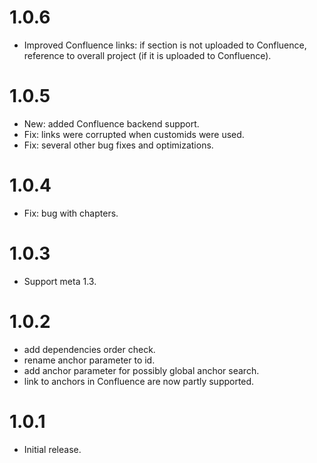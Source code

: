 # 1.0.6

- Improved Confluence links: if section is not uploaded to Confluence, reference to overall project (if it is uploaded to Confluence).

# 1.0.5

- New: added Confluence backend support.
- Fix: links were corrupted when customids were used.
- Fix: several other bug fixes and optimizations.

# 1.0.4

- Fix: bug with chapters.

# 1.0.3

- Support meta 1.3.

# 1.0.2

- add dependencies order check.
- rename anchor parameter to id.
- add anchor parameter for possibly global anchor search.
- link to anchors in Confluence are now partly supported.

# 1.0.1

- Initial release.
